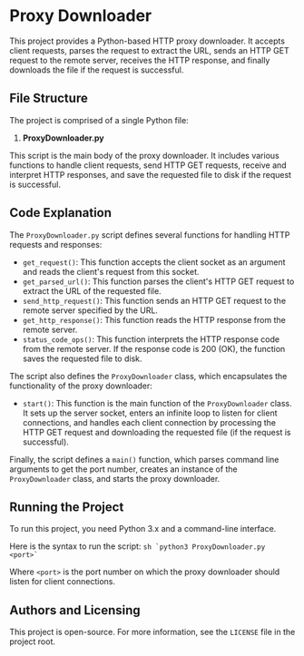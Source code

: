 # Proxy Downloader

This project provides a Python-based HTTP proxy downloader. It accepts client requests, parses the request to extract the URL, sends an HTTP GET request to the remote server, receives the HTTP response, and finally downloads the file if the request is successful.

## File Structure

The project is comprised of a single Python file:

1. **ProxyDownloader.py**

This script is the main body of the proxy downloader. It includes various functions to handle client requests, send HTTP GET requests, receive and interpret HTTP responses, and save the requested file to disk if the request is successful.

## Code Explanation

The `ProxyDownloader.py` script defines several functions for handling HTTP requests and responses:

- `get_request()`: This function accepts the client socket as an argument and reads the client's request from this socket.
- `get_parsed_url()`: This function parses the client's HTTP GET request to extract the URL of the requested file.
- `send_http_request()`: This function sends an HTTP GET request to the remote server specified by the URL.
- `get_http_response()`: This function reads the HTTP response from the remote server.
- `status_code_ops()`: This function interprets the HTTP response code from the remote server. If the response code is 200 (OK), the function saves the requested file to disk.

The script also defines the `ProxyDownloader` class, which encapsulates the functionality of the proxy downloader:

- `start()`: This function is the main function of the `ProxyDownloader` class. It sets up the server socket, enters an infinite loop to listen for client connections, and handles each client connection by processing the HTTP GET request and downloading the requested file (if the request is successful).

Finally, the script defines a `main()` function, which parses command line arguments to get the port number, creates an instance of the `ProxyDownloader` class, and starts the proxy downloader.

## Running the Project

To run this project, you need Python 3.x and a command-line interface.

Here is the syntax to run the script:
    ```sh
    `python3 ProxyDownloader.py <port>`
    ```

Where `<port>` is the port number on which the proxy downloader should listen for client connections. 

## Authors and Licensing
This project is open-source. For more information, see the `LICENSE` file in the project root.
